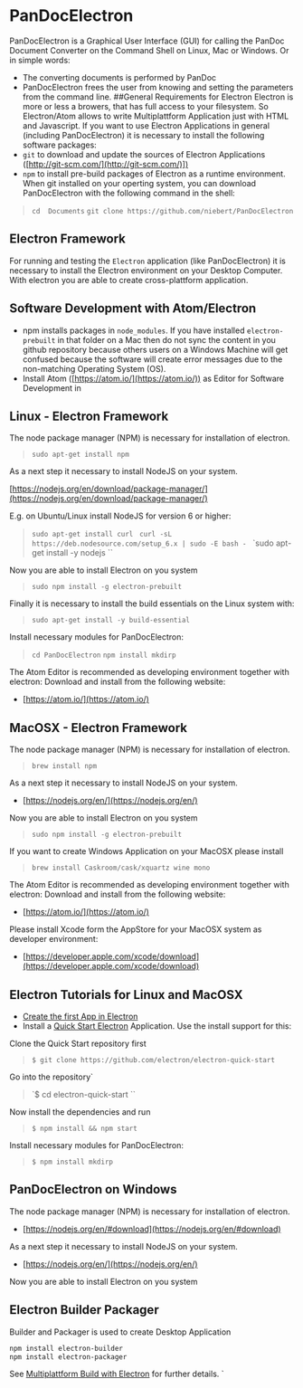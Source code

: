 # PanDocElectron
PanDocElectron is a Graphical User Interface (GUI) for calling the PanDoc Document Converter on the Command Shell on Linux, Mac or Windows. Or in simple words:
* The converting documents is performed by PanDoc
* PanDocElectron frees the user from knowing and setting the parameters from the command line.
##General Requirements for Electron
Electron is more or less a browers, that has full access to your filesystem. So Electron/Atom allows to write Multiplattform Application just with HTML and Javascript.
If you want to use Electron Applications in general (including PanDocElectron) it is necessary to install the following software packages:
* `git` to download and update the sources of Electron Applications ([http://git-scm.com/](http://git-scm.com/)])
* `npm` to install pre-build packages of Electron as a runtime environment.
When git installed on your operting system, you can download PanDocElectron with the following command in the shell:
> `cd  Documents`
> `git clone https://github.com/niebert/PanDocElectron`

## Electron Framework
For running and testing the `Electron` application (like PanDocElectron) it is necessary to install the Electron environment on your Desktop Computer. With electron you are able to create cross-plattform application.

## Software Development with Atom/Electron
* npm installs packages in `node_modules`. If you have installed  `electron-prebuilt` in that folder on a Mac then do not sync the content in you github repository because others users on a Windows Machine will get confused because the software will create error messages due to the non-matching Operating System (OS).
* Install Atom ([https://atom.io/](https://atom.io/)) as Editor for Software Development in 

## Linux - Electron Framework
The node package manager (NPM) is necessary for installation of electron.

> `sudo apt-get install npm`

As a next step it necessary to install NodeJS on your system.

[https://nodejs.org/en/download/package-manager/](https://nodejs.org/en/download/package-manager/)

E.g. on Ubuntu/Linux install NodeJS for version 6 or higher:

> `sudo apt-get install curl `
> `curl -sL https://deb.nodesource.com/setup_6.x | sudo -E bash - `
> `sudo apt-get install -y nodejs ``


Now you are able to install Electron on you system

> `sudo npm install -g electron-prebuilt`

Finally it is necessary to install the build essentials on the Linux system with:

> `sudo apt-get install -y build-essential `

Install necessary modules for PanDocElectron:

> `cd PanDocElectron`
> `npm install mkdirp`

The Atom Editor is recommended as developing environment together with electron:
Download and install from  the following website:

* [https://atom.io/](https://atom.io/)

## MacOSX - Electron Framework
The node package manager (NPM) is necessary for installation of electron.

> `brew install npm`

As a next step it necessary to install NodeJS on your system.

* [https://nodejs.org/en/](https://nodejs.org/en/)

Now you are able to install Electron on you system

> `sudo npm install -g electron-prebuilt`

If you want to create Windows Application on your MacOSX please install

> `brew install Caskroom/cask/xquartz wine mono`

The Atom Editor is recommended as developing environment together with electron:
Download and install from  the following website:

* [https://atom.io/](https://atom.io/)

Please install Xcode form the AppStore for your MacOSX system as developer environment:

* [https://developer.apple.com/xcode/download](https://developer.apple.com/xcode/download)


## Electron Tutorials for Linux and MacOSX

* [Create the first App in Electron](https://www.youtube.com/watch?v=ojX5yz35v4M)
* Install a [Quick Start Electron](http://electron.atom.io/) Application. Use the install support for this:

Clone the Quick Start repository first
> `$ git clone https://github.com/electron/electron-quick-start`

Go into the repository`
> `$ cd electron-quick-start ``

Now install the dependencies and run
> `$ npm install && npm start `

Install necessary modules for PanDocElectron:

> `$ npm install mkdirp`

## PanDocElectron on Windows
The node package manager (NPM) is necessary for installation of electron.

* [https://nodejs.org/en/#download](https://nodejs.org/en/#download)

As a next step it necessary to install NodeJS on your system.

* [https://nodejs.org/en/](https://nodejs.org/en/)

Now you are able to install Electron on you system

## Electron Builder Packager

Builder and Packager is used to create Desktop Application
```bash
npm install electron-builder
npm install electron-packager

```

See [Multiplattform Build with Electron](https://github.com/electron-userland/electron-builder/wiki/Multi-Platform-Build) for further details.
            `
